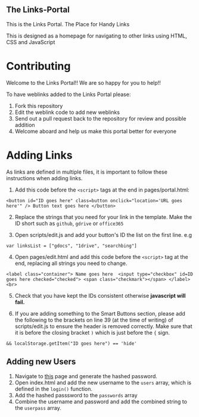 ## The Links-Portal
This is the Links Portal. The Place for Handy Links

This is designed as a homepage for navigating to other links using HTML, CSS and JavaScript

# Contributing

Welcome to the Links Portal!! We are so happy for you to help!!

To have weblinks added to the Links Portal please:

1. Fork this repository
2. Edit the weblink code to add new weblinks
3. Send out a pull request back to the repository for review and possible addition
4. Welcome aboard and help us make this portal better for everyone

# Adding Links
As links are defined in multiple files, it is important to follow these instructions when adding links.

1. Add this code before the `<script>` tags at the end in pages/portal.html:

`<button id="ID goes here" class=button onclick="location='URL goes here'" />
Button text goes here
</button>`

2. Replace the strings that you need for your link in the template. Make the ID short such as `github`, `gdrive` or `office365`

3. Open scripts/edit.js and add your button's ID the list on the first line. e.g 

`var linksList = ["gdocs", "1drive", "searchbing"]`

4. Open pages/edit.html and add this code before the `<script>` tag at the end, replacing all strings you need to change.

`<label class="container"> Name goes here  <input type="checkbox" id=ID goes here checked="checked">
  <span class="checkmark"></span>
</label>
<br>`

5. Check that you have kept the IDs consistent otherwise <b>javascript will fail.</b>

6. If you are adding something to the Smart Buttons section, please add the following to the brackets on line 39 (at the time of writing) of scripts/edit.js to ensure the header is removed correctly. Make sure that it is before the closing bracket `)` which is just before the `{` sign.

`&& localStorage.getItem("ID goes here") == 'hide'`

## Adding new Users

1. Navigate to [this](https://homemadestea58.github.io/Links-Portal/pages/generate.html) page and generate the hashed password.
2. Open index.html and add the new username to the `users` array, which is defined in the `login()` function.
3. Add the hashed passsword to the `passwords` array
4. Combine the username and password and add the combined string to the `userpass` array.
